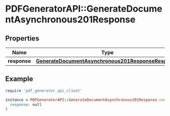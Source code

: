 # PDFGeneratorAPI::GenerateDocumentAsynchronous201Response

## Properties

| Name | Type | Description | Notes |
| ---- | ---- | ----------- | ----- |
| **response** | [**GenerateDocumentAsynchronous201ResponseResponse**](GenerateDocumentAsynchronous201ResponseResponse.md) |  | [optional] |

## Example

```ruby
require 'pdf_generator_api_client'

instance = PDFGeneratorAPI::GenerateDocumentAsynchronous201Response.new(
  response: null
)
```

